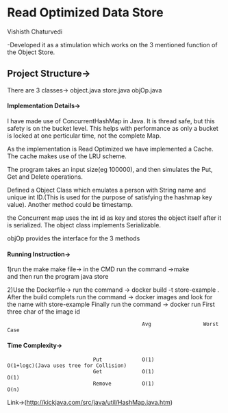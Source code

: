 # Read Optimized Data Store
Vishisth Chaturvedi

-Developed it as a stimulation which works on the 3 mentioned function of the Object Store. 

## Project Structure->
There are 3 classes->
object.java
store.java
objOp.java


#### Implementation Details->

I have made use of ConcurrentHashMap in Java. It is thread safe, but this safety is on the bucket level. This helps with performance as only a bucket is locked at one perticular time, not the complete Map.

As the implementation is Read Optimized we have implemented a Cache. The cache makes use of the LRU scheme.

The program takes an input size(eg 100000), and then simulates the Put, Get and Delete operations.

Defined a Object Class which emulates a person with String name and unique int ID.(This is used for the purpose of satisfying the hashmap key value). Another method could be timestamp.

the Concurrent map uses the int id as key and stores the object itself after it is serialized. The object class implements Serializable. 

objOp provides the interface for the 3 methods


#### Running Instruction->
1)run the make make file-> 
        in the CMD run the command ->make   
        and then run the program java store

2)Use the Dockerfile->
                                    run the command -> docker build -t store-example .
                                    After the build complets
                                    run the command -> docker images and look for the name with store-example
                                    Finally run the command -> docker run First three char of the image id        
                            


                                                Avg                 Worst Case
#### Time Complexity->  
                                Put             O(1)                   O(1+logc)(Java uses tree for Collision)
                                Get             O(1)                    O(1)
                                Remove          O(1)                    O(n)

Link->(http://kickjava.com/src/java/util/HashMap.java.htm)






